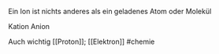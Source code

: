 Ein Ion ist nichts anderes als ein geladenes Atom oder Molekül

Kation
Anion

Auch wichtig
[[Proton]]; [[Elektron]] 
#chemie